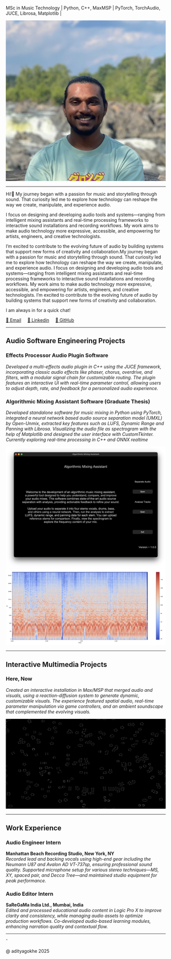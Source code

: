 <!-- HEADER -->

<!-- # Aditya Gokhe -->

MSc in Music Technology | Python, C++, MaxMSP | PyTorch, TorchAudio, JUCE, Librosa, Matplotlib |

![headshot](./imgs/img_headshot.jpg)

<!-- HEADER END -->

---

<!-- BODY -->

Hi!👋 My journey began with a passion for music and storytelling through sound. That curiosity led me to explore how technology can reshape the way we create, manipulate, and experience audio.

I focus on designing and developing audio tools and systems—ranging from intelligent mixing assistants and real-time processing frameworks to interactive sound installations and recording workflows. My work aims to make audio technology more expressive, accessible, and empowering for artists, engineers, and creative technologists.

I’m excited to contribute to the evolving future of audio by building systems that support new forms of creativity and collaboration.My journey began with a passion for music and storytelling through sound. That curiosity led me to explore how technology can reshape the way we create, manipulate, and experience audio. I focus on designing and developing audio tools and systems—ranging from intelligent mixing assistants and real-time processing frameworks to interactive sound installations and recording workflows. My work aims to make audio technology more expressive, accessible, and empowering for artists, engineers, and creative technologists. I’m excited to contribute to the evolving future of audio by building systems that support new forms of creativity and collaboration.

I am always in for a quick chat!

[📧 Email](adityagokhe08@gami.com) &nbsp;&nbsp;&nbsp;
[👤 Linkedin](https://www.linkedin.com/in/adityagokhe08/) &nbsp;&nbsp;&nbsp;
[👾 GitHub](https://github.com/Solfero0822)

---

## Audio Software Engineering Projects

### Effects Processor Audio Plugin Software

_Developed a multi-effects audio plugin in C++ using the JUCE framework, incorporating classic audio effects like phaser, chorus, overdrive, and filters, with a modular signal chain for customizable routing. The plugin features an interactive UI with real-time parameter control, allowing users to adjust depth, rate, and feedback for a personalized audio experience._

### Algorithmic Mixing Assistant Software (Graduate Thesis)

_Developed standalone software for music mixing in Python using PyTorch, integrated a neural network based audio source separation model (UMXL) by Open-Unmix, extracted key features such as LUFS, Dynamic Range and Panning with Librosa. Visualizing the audio file as spectrogram with the help of Matplotlib and designed the user interface with CustomTkinter. Currently exploring real-time processing in C++ and ONNX realtime_

![AMA1](./imgs/AMA.png)
![AMA2](./imgs/Spectrogram.png)

---

## Interactive Multimedia Projects

### Here, Now

_Created an interactive installation in Max/MSP that merged audio and visuals, using a reaction-diffusion system to generate dynamic, customizable visuals. The experience featured spatial audio, real-time parameter manipulation via game controllers, and an ambient soundscape that complemented the evolving visuals._

![RD2](./imgs/RD_2.png)

---

## Work Experience

### Audio Engineer Intern

**Manhattan Beach Recording Studio, New York, NY**  
_Recorded lead and backing vocals using high-end gear including the Neumann U87 and Avalon AD VT-737sp, ensuring professional sound quality. Supported microphone setup for various stereo techniques—MS, XY, spaced pair, and Decca Tree—and maintained studio equipment for peak performance._

### Audio Editor Intern

**SaReGaMa India Ltd., Mumbai, India**  
_Edited and processed educational audio content in Logic Pro X to improve clarity and consistency, while managing audio assets to optimize production workflows. Co-developed audio-based learning modules, enhancing narration quality and contextual flow._

<!-- BODY END -->

---

<!-- FOOTER -->̌

@ adityagokhe 2025

<!-- FOOTER END -->
